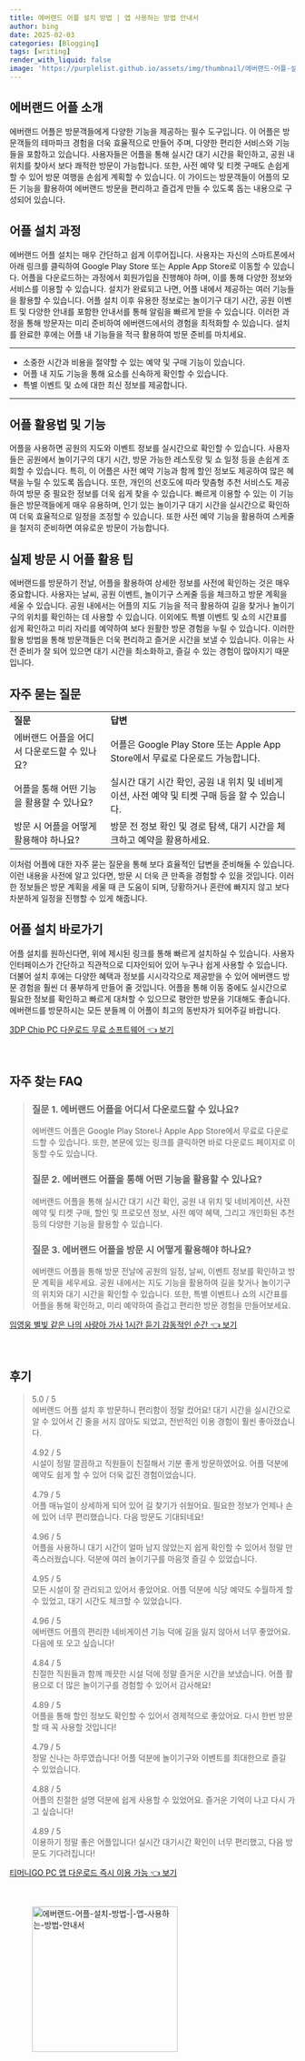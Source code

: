```yaml
---
title: 에버랜드 어플 설치 방법 | 앱 사용하는 방법 안내서
author: bing
date: 2025-02-03
categories: [Blogging]
tags: [writing]
render_with_liquid: false
image: 'https://purplelist.github.io/assets/img/thumbnail/에버랜드-어플-설치-방법-|-앱-사용하는-방법-안내서.webp'
---
```



<h2 id='에버랜드_어플_소개'>에버랜드 어플 소개</h2>

<p>에버랜드 어플은 방문객들에게 다양한 기능을 제공하는 필수 도구입니다. 이 어플은 방문객들의 테마파크 경험을 더욱 효율적으로 만들어 주며, 다양한 편리한 서비스와 기능들을 포함하고 있습니다. 사용자들은 어플을 통해 실시간 대기 시간을 확인하고, 공원 내 위치를 찾아서 보다 쾌적한 방문이 가능합니다. 또한, 사전 예약 및 티켓 구매도 손쉽게 할 수 있어 방문 여행을 손쉽게 계획할 수 있습니다. 이 가이드는 방문객들이 어플의 모든 기능을 활용하여 에버랜드 방문을 편리하고 즐겁게 만들 수 있도록 돕는 내용으로 구성되어 있습니다.</p>

<h2 id='어플_설치_과정'>어플 설치 과정</h2>

<p>에버랜드 어플 설치는 매우 간단하고 쉽게 이루어집니다. 사용자는 자신의 스마트폰에서 아래 링크를 클릭하여 Google Play Store 또는 Apple App Store로 이동할 수 있습니다. 어플을 다운로드하는 과정에서 회원가입을 진행해야 하며, 이를 통해 다양한 정보와 서비스를 이용할 수 있습니다. 설치가 완료되고 나면, 어플 내에서 제공하는 여러 기능들을 활용할 수 있습니다. 어플 설치 이후 유용한 정보로는 놀이기구 대기 시간, 공원 이벤트 및 다양한 안내를 포함한 안내서를 통해 알림을 빠르게 받을 수 있습니다. 이러한 과정을 통해 방문자는 미리 준비하여 에버랜드에서의 경험을 최적화할 수 있습니다. 설치를 완료한 후에는 어플 내 기능들을 적극 활용하여 방문 준비를 마치세요.</p>

<hr />

<ul>
    <li>소중한 시간과 비용을 절약할 수 있는 예약 및 구매 기능이 있습니다.</li>
    <li>어플 내 지도 기능을 통해 요소를 신속하게 확인할 수 있습니다.</li>
    <li>특별 이벤트 및 쇼에 대한 최신 정보를 제공합니다.</li>
</ul>

<hr />

<h2 id='어플_활용법_및_기능'>어플 활용법 및 기능</h2>

<p>어플을 사용하면 공원의 지도와 이벤트 정보를 실시간으로 확인할 수 있습니다. 사용자들은 공원에서 놀이기구의 대기 시간, 방문 가능한 레스토랑 및 쇼 일정 등을 손쉽게 조회할 수 있습니다. 특히, 이 어플은 사전 예약 기능과 함께 할인 정보도 제공하여 많은 혜택을 누릴 수 있도록 돕습니다. 또한, 개인의 선호도에 따라 맞춤형 추천 서비스도 제공하여 방문 중 필요한 정보를 더욱 쉽게 찾을 수 있습니다. 빠르게 이용할 수 있는 이 기능들은 방문객들에게 매우 유용하며, 인기 있는 놀이기구 대기 시간을 실시간으로 확인하여 더욱 효율적으로 일정을 조정할 수 있습니다. 또한 사전 예약 기능을 활용하여 스케줄을 철저히 준비하면 여유로운 방문이 가능합니다.</p>

<h2 id='실제_방문_시_어플_활용_팁'>실제 방문 시 어플 활용 팁</h2>

<p>에버랜드를 방문하기 전날, 어플을 활용하여 상세한 정보를 사전에 확인하는 것은 매우 중요합니다. 사용자는 날씨, 공원 이벤트, 놀이기구 스케줄 등을 체크하고 방문 계획을 세울 수 있습니다. 공원 내에서는 어플의 지도 기능을 적극 활용하여 길을 찾거나 놀이기구의 위치를 확인하는 데 사용할 수 있습니다. 이외에도 특별 이벤트 및 쇼의 시간표를 쉽게 확인하고 미리 자리를 예약하여 보다 원활한 방문 경험을 누릴 수 있습니다. 이러한 활용 방법을 통해 방문객들은 더욱 편리하고 즐거운 시간을 보낼 수 있습니다. 이유는 사전 준비가 잘 되어 있으면 대기 시간을 최소화하고, 즐길 수 있는 경험이 많아지기 때문입니다.</p>

<h2 id='자주_묻는_질문'>자주 묻는 질문</h2>

<table>
    <tr>
        <td><b>질문</b></td>
        <td><b>답변</b></td>
    </tr>
    <tr>
        <td>에버랜드 어플을 어디서 다운로드할 수 있나요?</td>
        <td>어플은 Google Play Store 또는 Apple App Store에서 무료로 다운로드 가능합니다.</td>
    </tr>
    <tr>
        <td>어플을 통해 어떤 기능을 활용할 수 있나요?</td>
        <td>실시간 대기 시간 확인, 공원 내 위치 및 네비게이션, 사전 예약 및 티켓 구매 등을 할 수 있습니다.</td>
    </tr>
    <tr>
        <td>방문 시 어플을 어떻게 활용해야 하나요?</td>
        <td>방문 전 정보 확인 및 경로 탐색, 대기 시간을 체크하고 예약을 활용하세요.</td>
    </tr>
</table>

<p>이처럼 어플에 대한 자주 묻는 질문을 통해 보다 효율적인 답변을 준비해둘 수 있습니다. 이런 내용을 사전에 알고 있다면, 방문 시 더욱 큰 만족을 경험할 수 있을 것입니다. 이러한 정보들은 방문 계획을 세울 때 큰 도움이 되며, 당황하거나 혼란에 빠지지 않고 보다 차분하게 일정을 진행할 수 있게 해줍니다.</p>

<h2 id='어플_설치_바로가기'>어플 설치 바로가기</h2>

<p>어플 설치를 원하신다면, 위에 제시된 링크를 통해 빠르게 설치하실 수 있습니다. 사용자 인터페이스가 간단하고 직관적으로 디자인되어 있어 누구나 쉽게 사용할 수 있습니다. 더불어 설치 후에는 다양한 혜택과 정보를 시시각각으로 제공받을 수 있어 에버랜드 방문 경험을 훨씬 더 풍부하게 만들어 줄 것입니다. 어플을 통해 이동 중에도 실시간으로 필요한 정보를 확인하고 빠르게 대처할 수 있으므로 평안한 방문을 기대해도 좋습니다. 에버랜드를 방문하시는 모든 분들께 이 어플이 최고의 동반자가 되어주길 바랍니다.</p>


<p><a class="click-button" title="3DP Chip PC 다운로드 무료 소프트웨어" href="https://purplelist.github.io/posts/3DP-Chip-PC-%EB%8B%A4%EC%9A%B4%EB%A1%9C%EB%93%9C-%EB%AC%B4%EB%A3%8C-%EC%86%8C%ED%94%84%ED%8A%B8%EC%9B%A8%EC%96%B4/" rel="dofollow">3DP Chip PC 다운로드 무료 소프트웨어 👈 보기</a></p><br>
<h2 id='자주_찾는_FAQ'>자주 찾는 FAQ</h2>
<div itemscope="" itemtype="https://schema.org/FAQPage"> 
<blockquote> 
<div itemscope="" itemprop="mainEntity" itemtype="https://schema.org/Question"> 
<h3 itemprop="name">질문 1. 에버랜드 어플을 어디서 다운로드할 수 있나요?</h3> 
<div itemscope="" itemprop="acceptedAnswer" itemtype="https://schema.org/Answer"> 
<span itemprop="text"> 
<p>에버랜드 어플은 Google Play Store나 Apple App Store에서 무료로 다운로드할 수 있습니다. 또한, 본문에 있는 링크를 클릭하면 바로 다운로드 페이지로 이동할 수도 있습니다.</p> 
</span> 
</div> 
</div> 
<div itemscope="" itemprop="mainEntity" itemtype="https://schema.org/Question"> 
<h3 itemprop="name">질문 2. 에버랜드 어플을 통해 어떤 기능을 활용할 수 있나요?</h3> 
<div itemscope="" itemprop="acceptedAnswer" itemtype="https://schema.org/Answer"> 
<span itemprop="text"> 
<p>에버랜드 어플을 통해 실시간 대기 시간 확인, 공원 내 위치 및 네비게이션, 사전 예약 및 티켓 구매, 할인 및 프로모션 정보, 사전 예약 혜택, 그리고 개인화된 추천 등의 다양한 기능을 활용할 수 있습니다.</p> 
</span> 
</div> 
</div> 
<div itemscope="" itemprop="mainEntity" itemtype="https://schema.org/Question"> 
<h3 itemprop="name">질문 3. 에버랜드 어플을 방문 시 어떻게 활용해야 하나요?</h3> 
<div itemscope="" itemprop="acceptedAnswer" itemtype="https://schema.org/Answer"> 
<span itemprop="text"> 
<p>에버랜드 어플을 통해 방문 전날에 공원의 일정, 날씨, 이벤트 정보를 확인하고 방문 계획을 세우세요. 공원 내에서는 지도 기능을 활용하여 길을 찾거나 놀이기구의 위치와 대기 시간을 확인할 수 있습니다. 또한, 특별 이벤트나 쇼의 시간표를 어플을 통해 확인하고, 미리 예약하여 즐겁고 편리한 방문 경험을 만들어보세요.</p> 
</span> 
</div> 
</div> 
</blockquote> 
</div>
<p><a class="click-button" title="임영웅 별빛 같은 나의 사랑아 가사 1시간 듣기 감동적인 순간" href="https://purplelist.github.io/posts/%EC%9E%84%EC%98%81%EC%9B%85-%EB%B3%84%EB%B9%9B-%EA%B0%99%EC%9D%80-%EB%82%98%EC%9D%98-%EC%82%AC%EB%9E%91%EC%95%84-%EA%B0%80%EC%82%AC-1%EC%8B%9C%EA%B0%84-%EB%93%A3%EA%B8%B0-%EA%B0%90%EB%8F%99%EC%A0%81%EC%9D%B8-%EC%88%9C%EA%B0%84/" rel="dofollow">임영웅 별빛 같은 나의 사랑아 가사 1시간 듣기 감동적인 순간 👈 보기</a></p><br>
<h2 id='후기'>후기</h2>
<div itemscope itemtype="https://schema.org/Product">
  <blockquote>
  <div itemprop="review" itemscope itemtype="https://schema.org/Review">
      <div itemprop="reviewRating" itemscope itemtype="https://schema.org/Rating"> <span itemprop="ratingValue">5.0</span> / <span itemprop="bestRating">5</span> </div>
      <span itemprop="reviewBody">에버랜드 어플 설치 후 방문하니 편리함이 정말 컸어요! 대기 시간을 실시간으로 알 수 있어서 긴 줄을 서지 않아도 되었고, 전반적인 이용 경험이 훨씬 좋아졌습니다.</span>
  </div>
  <br>
  <div itemprop="review" itemscope itemtype="https://schema.org/Review">
      <div itemprop="reviewRating" itemscope itemtype="https://schema.org/Rating"> <span itemprop="ratingValue">4.92</span> / <span itemprop="bestRating">5</span> </div>
      <span itemprop="reviewBody">시설이 정말 깔끔하고 직원들이 친절해서 기분 좋게 방문하였어요. 어플 덕분에 예약도 쉽게 할 수 있어 더욱 값진 경험이었습니다.</span>
  </div>
  <br>
  <div itemprop="review" itemscope itemtype="https://schema.org/Review">
      <div itemprop="reviewRating" itemscope itemtype="https://schema.org/Rating"> <span itemprop="ratingValue">4.79</span> / <span itemprop="bestRating">5</span> </div>
      <span itemprop="reviewBody">어플 매뉴얼이 상세하게 되어 있어 길 찾기가 쉬웠어요. 필요한 정보가 언제나 손에 있어 너무 편리했습니다. 다음 방문도 기대되네요!</span>
  </div>
  <br>
  <div itemprop="review" itemscope itemtype="https://schema.org/Review">
      <div itemprop="reviewRating" itemscope itemtype="https://schema.org/Rating"> <span itemprop="ratingValue">4.96</span> / <span itemprop="bestRating">5</span> </div>
      <span itemprop="reviewBody">어플을 사용하니 대기 시간이 얼마 남지 않았는지 쉽게 확인할 수 있어서 정말 만족스러웠습니다. 덕분에 여러 놀이기구를 마음껏 즐길 수 있었습니다.</span>
  </div>
  <br>
  <div itemprop="review" itemscope itemtype="https://schema.org/Review">
      <div itemprop="reviewRating" itemscope itemtype="https://schema.org/Rating"> <span itemprop="ratingValue">4.95</span> / <span itemprop="bestRating">5</span> </div>
      <span itemprop="reviewBody">모든 시설이 잘 관리되고 있어서 좋았어요. 어플 덕분에 식당 예약도 수월하게 할 수 있었고, 대기 시간도 체크할 수 있었습니다.</span>
  </div>
  <br>
  <div itemprop="review" itemscope itemtype="https://schema.org/Review">
      <div itemprop="reviewRating" itemscope itemtype="https://schema.org/Rating"> <span itemprop="ratingValue">4.96</span> / <span itemprop="bestRating">5</span> </div>
      <span itemprop="reviewBody">에버랜드 어플의 편리한 네비게이션 기능 덕에 길을 잃지 않아서 너무 좋았어요. 다음에 또 오고 싶습니다!</span>
  </div>
  <br>
  <div itemprop="review" itemscope itemtype="https://schema.org/Review">
      <div itemprop="reviewRating" itemscope itemtype="https://schema.org/Rating"> <span itemprop="ratingValue">4.84</span> / <span itemprop="bestRating">5</span> </div>
      <span itemprop="reviewBody">친절한 직원들과 함께 깨끗한 시설 덕에 정말 즐거운 시간을 보냈습니다. 어플 활용으로 더 많은 놀이기구를 경험할 수 있어서 감사해요!</span>
  </div>
  <br>
  <div itemprop="review" itemscope itemtype="https://schema.org/Review">
      <div itemprop="reviewRating" itemscope itemtype="https://schema.org/Rating"> <span itemprop="ratingValue">4.89</span> / <span itemprop="bestRating">5</span> </div>
      <span itemprop="reviewBody">어플을 통해 할인 정보도 확인할 수 있어서 경제적으로 좋았어요. 다시 한번 방문할 때 꼭 사용할 것입니다!</span>
  </div>
  <br>
  <div itemprop="review" itemscope itemtype="https://schema.org/Review">
      <div itemprop="reviewRating" itemscope itemtype="https://schema.org/Rating"> <span itemprop="ratingValue">4.79</span> / <span itemprop="bestRating">5</span> </div>
      <span itemprop="reviewBody">정말 신나는 하루였습니다! 어플 덕분에 놀이기구와 이벤트를 최대한으로 즐길 수 있었습니다.</span>
  </div>
  <br>
  <div itemprop="review" itemscope itemtype="https://schema.org/Review">
      <div itemprop="reviewRating" itemscope itemtype="https://schema.org/Rating"> <span itemprop="ratingValue">4.88</span> / <span itemprop="bestRating">5</span> </div>
      <span itemprop="reviewBody">어플의 친절한 설명 덕분에 쉽게 사용할 수 있었어요. 즐거운 기억이 나고 다시 가고 싶습니다!</span>
  </div>
  <br>
  <div itemprop="review" itemscope itemtype="https://schema.org/Review">
      <div itemprop="reviewRating" itemscope itemtype="https://schema.org/Rating"> <span itemprop="ratingValue">4.89</span> / <span itemprop="bestRating">5</span> </div>
      <span itemprop="reviewBody">이용하기 정말 좋은 어플입니다! 실시간 대기시간 확인이 너무 편리했고, 다음 방문도 기다려집니다!</span>
  </div>
  </blockquote>
</div>
<p><a class="click-button" title="티머니GO PC 앱 다운로드 즉시 이용 가능" href="https://purplelist.github.io/posts/%ED%8B%B0%EB%A8%B8%EB%8B%88GO-PC-%EC%95%B1-%EB%8B%A4%EC%9A%B4%EB%A1%9C%EB%93%9C-%EC%A6%89%EC%8B%9C-%EC%9D%B4%EC%9A%A9-%EA%B0%80%EB%8A%A5/" rel="dofollow">티머니GO PC 앱 다운로드 즉시 이용 가능 👈 보기</a></p><br>
<figure class="image"><img src="https://purplelist.github.io/assets/img/thumbnail/에버랜드-어플-설치-방법-|-앱-사용하는-방법-안내서.webp" alt="에버랜드-어플-설치-방법-|-앱-사용하는-방법-안내서" width="256" height="256"></figure>